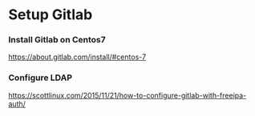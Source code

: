 # Setup Gitlab

### Install Gitlab on Centos7
https://about.gitlab.com/install/#centos-7

### Configure LDAP
https://scottlinux.com/2015/11/21/how-to-configure-gitlab-with-freeipa-auth/
